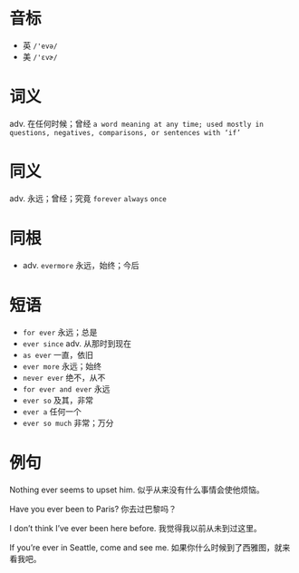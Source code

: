 # 音标

- 英 `/'evə/`
- 美 `/'ɛvɚ/`

# 词义

adv. 在任何时候；曾经
`a word meaning at any time; used mostly in questions, negatives, comparisons, or sentences with ‘if’`

# 同义

adv. 永远；曾经；究竟
`forever` `always` `once`

# 同根

- adv. `evermore` 永远，始终；今后

# 短语

- `for ever` 永远；总是
- `ever since` adv. 从那时到现在
- `as ever` 一直，依旧
- `ever more` 永远；始终
- `never ever` 绝不，从不
- `for ever and ever` 永远
- `ever so` 及其，非常
- `ever a` 任何一个
- `ever so much` 非常；万分

# 例句

Nothing ever seems to upset him.
似乎从来没有什么事情会使他烦恼。

Have you ever been to Paris?
你去过巴黎吗？

I don’t think I’ve ever been here before.
我觉得我以前从未到过这里。

If you’re ever in Seattle, come and see me.
如果你什么时候到了西雅图，就来看我吧。


